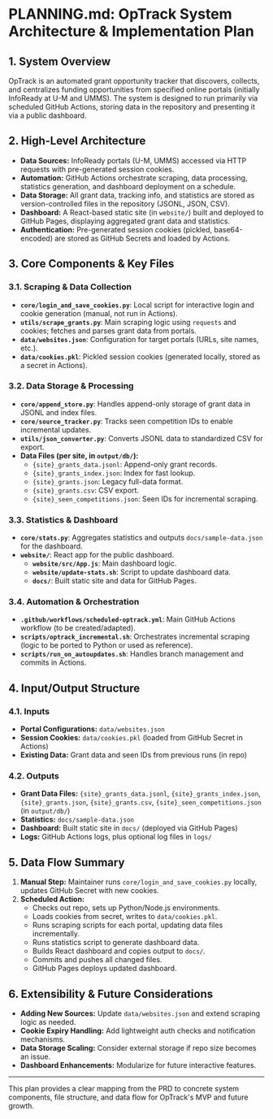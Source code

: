# PLANNING.md: OpTrack System Architecture & Implementation Plan

## 1. System Overview
OpTrack is an automated grant opportunity tracker that discovers, collects, and centralizes funding opportunities from specified online portals (initially InfoReady at U-M and UMMS). The system is designed to run primarily via scheduled GitHub Actions, storing data in the repository and presenting it via a public dashboard.

## 2. High-Level Architecture

- **Data Sources:** InfoReady portals (U-M, UMMS) accessed via HTTP requests with pre-generated session cookies.
- **Automation:** GitHub Actions orchestrate scraping, data processing, statistics generation, and dashboard deployment on a schedule.
- **Data Storage:** All grant data, tracking info, and statistics are stored as version-controlled files in the repository (JSONL, JSON, CSV).
- **Dashboard:** A React-based static site (in `website/`) built and deployed to GitHub Pages, displaying aggregated grant data and statistics.
- **Authentication:** Pre-generated session cookies (pickled, base64-encoded) are stored as GitHub Secrets and loaded by Actions.

## 3. Core Components & Key Files

### 3.1. Scraping & Data Collection
- **`core/login_and_save_cookies.py`**: Local script for interactive login and cookie generation (manual, not run in Actions).
- **`utils/scrape_grants.py`**: Main scraping logic using `requests` and cookies; fetches and parses grant data from portals.
- **`data/websites.json`**: Configuration for target portals (URLs, site names, etc.).
- **`data/cookies.pkl`**: Pickled session cookies (generated locally, stored as a secret in Actions).

### 3.2. Data Storage & Processing
- **`core/append_store.py`**: Handles append-only storage of grant data in JSONL and index files.
- **`core/source_tracker.py`**: Tracks seen competition IDs to enable incremental updates.
- **`utils/json_converter.py`**: Converts JSONL data to standardized CSV for export.
- **Data Files (per site, in `output/db/`):**
  - `{site}_grants_data.jsonl`: Append-only grant records.
  - `{site}_grants_index.json`: Index for fast lookup.
  - `{site}_grants.json`: Legacy full-data format.
  - `{site}_grants.csv`: CSV export.
  - `{site}_seen_competitions.json`: Seen IDs for incremental scraping.

### 3.3. Statistics & Dashboard
- **`core/stats.py`**: Aggregates statistics and outputs `docs/sample-data.json` for the dashboard.
- **`website/`**: React app for the public dashboard.
  - **`website/src/App.js`**: Main dashboard logic.
  - **`website/update-stats.sh`**: Script to update dashboard data.
  - **`docs/`**: Built static site and data for GitHub Pages.

### 3.4. Automation & Orchestration
- **`.github/workflows/scheduled-optrack.yml`**: Main GitHub Actions workflow (to be created/adapted).
- **`scripts/optrack_incremental.sh`**: Orchestrates incremental scraping (logic to be ported to Python or used as reference).
- **`scripts/run_on_autoupdates.sh`**: Handles branch management and commits in Actions.

## 4. Input/Output Structure

### 4.1. Inputs
- **Portal Configurations:** `data/websites.json`
- **Session Cookies:** `data/cookies.pkl` (loaded from GitHub Secret in Actions)
- **Existing Data:** Grant data and seen IDs from previous runs (in repo)

### 4.2. Outputs
- **Grant Data Files:** `{site}_grants_data.jsonl`, `{site}_grants_index.json`, `{site}_grants.json`, `{site}_grants.csv`, `{site}_seen_competitions.json` (in `output/db/`)
- **Statistics:** `docs/sample-data.json`
- **Dashboard:** Built static site in `docs/` (deployed via GitHub Pages)
- **Logs:** GitHub Actions logs, plus optional log files in `logs/`

## 5. Data Flow Summary
1. **Manual Step:** Maintainer runs `core/login_and_save_cookies.py` locally, updates GitHub Secret with new cookies.
2. **Scheduled Action:**
   - Checks out repo, sets up Python/Node.js environments.
   - Loads cookies from secret, writes to `data/cookies.pkl`.
   - Runs scraping scripts for each portal, updating data files incrementally.
   - Runs statistics script to generate dashboard data.
   - Builds React dashboard and copies output to `docs/`.
   - Commits and pushes all changed files.
   - GitHub Pages deploys updated dashboard.

## 6. Extensibility & Future Considerations
- **Adding New Sources:** Update `data/websites.json` and extend scraping logic as needed.
- **Cookie Expiry Handling:** Add lightweight auth checks and notification mechanisms.
- **Data Storage Scaling:** Consider external storage if repo size becomes an issue.
- **Dashboard Enhancements:** Modularize for future interactive features.

---
This plan provides a clear mapping from the PRD to concrete system components, file structure, and data flow for OpTrack's MVP and future growth.
